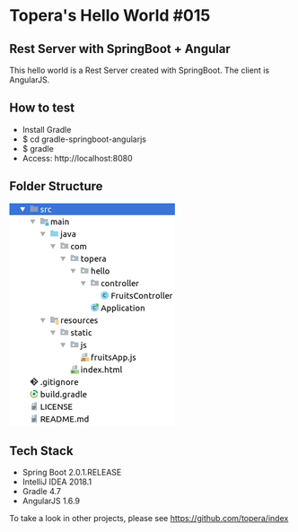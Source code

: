# Topera's Hello World #015
## Rest Server with SpringBoot + Angular
This hello world is a Rest Server created with SpringBoot. The client is AngularJS.

## How to test
* Install Gradle
* $ cd gradle-springboot-angularjs
* $ gradle
* Access: http://localhost:8080

## Folder Structure
![folder-structure](https://raw.githubusercontent.com/topera/gradle-springboot-angularjs/master/doc/files.png)

## Tech Stack
* Spring Boot 2.0.1.RELEASE
* IntelliJ IDEA 2018.1
* Gradle 4.7
* AngularJS 1.6.9

To take a look in other projects, please see https://github.com/topera/index
